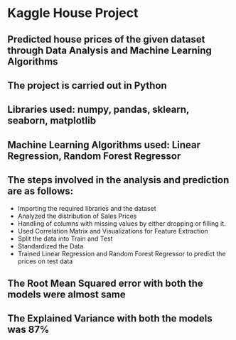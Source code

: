 # Kaggle House Project

## Predicted house prices of the given dataset through Data Analysis and Machine Learning Algorithms

## The project is carried out in Python
## Libraries used: numpy, pandas, sklearn, seaborn, matplotlib
## Machine Learning Algorithms used: Linear Regression, Random Forest Regressor

## The steps involved in the analysis and prediction are as follows:
- Importing the required libraries and the dataset
- Analyzed the distribution of Sales Prices
- Handling of columns with missing values by either dropping or filling it. 
- Used Correlation Matrix and Visualizations for Feature Extraction
- Split the data into Train and Test
- Standardized the Data
- Trained Linear Regression and Random Forest Regressor to predict the prices on test data

## The Root Mean Squared error with both the models were almost same
## The Explained Variance with both the models was 87%
